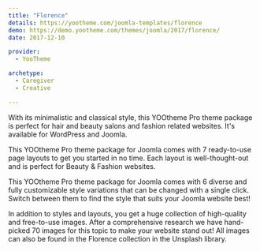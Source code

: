 ```yaml
---
title: "Florence"
details: https://yootheme.com/joomla-templates/florence
demo: https://demo.yootheme.com/themes/joomla/2017/florence/
date: 2017-12-10

provider:
  - YooTheme

archetype:
  - Caregiver
  - Creative

---
```


With its minimalistic and classical style, this YOOtheme Pro theme package is perfect for hair and beauty salons and fashion related websites. It's available for WordPress and Joomla.

This YOOtheme Pro theme package for Joomla comes with 7 ready-to-use page layouts to get you started in no time. Each layout is well-thought-out and is perfect for Beauty & Fashion websites.

This YOOtheme Pro theme package for Joomla comes with 6 diverse and fully customizable style variations that can be changed with a single click. Switch between them to find the style that suits your Joomla website best!

In addition to styles and layouts, you get a huge collection of high-quality and free-to-use images. After a comprehensive research we have hand-picked 70 images for this topic to make your website stand out! All images can also be found in the Florence collection in the Unsplash library.